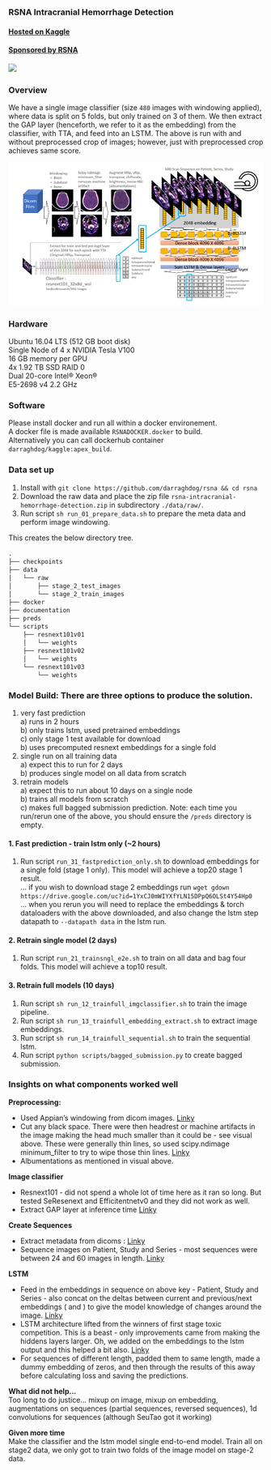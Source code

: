### RSNA Intracranial Hemorrhage Detection
  
#### [Hosted on Kaggle](https://www.kaggle.com/c/rsna-intracranial-hemorrhage-detection/overview)  
#### [Sponsored by RSNA](https://www.rsna.org/)   
   
![](https://media.giphy.com/media/WR38jS4CtKttHd7oTU/giphy.gif) 

### Overview    
 
We have a single image classifier (size `480` images with windowing applied), where data is split on 5 folds, but only trained on 3 of them. We then extract the GAP layer (henceforth, we refer to it as the embedding) from the classifier, with TTA, and feed into an LSTM. The above is run with and without preprocessed crop of images; however, just with preprocessed crop achieves same score.

![Alt text](documentation/rsna_nobrainer.png?raw=true "Title")

### Hardware  
    
Ubuntu 16.04 LTS (512 GB boot disk)  
Single Node of 4 x NVIDIA Tesla V100  
16 GB memory per GPU  
4x 1.92 TB SSD RAID 0  
Dual 20-core Intel® Xeon®  
E5-2698 v4 2.2 GHz  

### Software   
Please install docker and run all within a docker environement.   
A docker file is made available `RSNADOCKER.docker` to build.   
Alternatively you can call dockerhub container `darraghdog/kaggle:apex_build`.

### Data set up  
   
1.  Install with `git clone https://github.com/darraghdog/rsna && cd rsna`
2.  Download the raw data and place the zip file `rsna-intracranial-hemorrhage-detection.zip` in subdirectory `./data/raw/`.
3.  Run script `sh run_01_prepare_data.sh` to prepare the meta data and perform image windowing.

This creates the below directory tree.
```
.
├── checkpoints
├── data
│   └── raw
│       ├── stage_2_test_images
│       └── stage_2_train_images
├── docker
├── documentation
├── preds
└── scripts
    ├── resnext101v01
    │   └── weights
    ├── resnext101v02
    │   └── weights
    └── resnext101v03
        └── weights
```
   
### Model Build: There are three options to produce the solution.  
1) very fast prediction   
    a) runs in 2 hours   
    b) only trains lstm, used pretrained embeddings   
    c) only stage 1 test available for download   
    b) uses precomputed resnext embeddings for a single fold    
2) single run on all training data  
    a) expect this to run for 2 days    
    b) produces single model on all data from scratch       
3) retrain models   
    a) expect this to run about 10 days on a single node   
    b) trains all models from scratch   
    c) makes full bagged submission prediction.
Note: each time you run/rerun one of the above, you should ensure the `/preds` directory is empty.

#### 1. Fast prediction - train lstm only (~2 hours)   

1.  Run script `run_31_fastprediction_only.sh` to download embeddings for a single fold (stage 1 only). This model will achieve a top20 stage 1 result.     
           ... if you wish to download stage 2 embeddings run `wget gdown https://drive.google.com/uc?id=1YxCJ0mWIYXfYLN15DPpQ6OLSt4Y54Hp0`       
           ... when you rerun you will need to replace the embeddings & torch dataloaders with the above downloaded, and also change the lstm step datapath to `--datapath data` in the lstm run.      
   
#### 2. Retrain single model (2 days)   
    
1.  Run script `run_21_trainsngl_e2e.sh` to train on all data and bag four folds. This model will achieve a top10 result.    

#### 3. Retrain full models (10 days)    
     
1.  Run script `sh run_12_trainfull_imgclassifier.sh` to train the image pipeline.
2.  Run script `sh run_13_trainfull_embedding_extract.sh` to extract image embeddings.
3.  Run script `sh run_14_trainfull_sequential.sh` to train the sequential lstm.
4.  Run script `python scripts/bagged_submission.py` to create bagged submission.

### Insights on what components worked well   

**Preprocessing:**
- Used Appian’s windowing from dicom images. [Linky](https://github.com/darraghdog/rsna/blob/master/eda/window_v1_test.py#L66)
- Cut any black space. There were then headrest or machine artifacts in the image making the head much smaller than it could be - see visual above. These were generally thin lines, so used scipy.ndimage minimum_filter to try to wipe those thin lines. [Linky](https://github.com/darraghdog/rsna/blob/a97018a7b7ec920425189c7e37c1128dd9cb0158/scripts/resnext101v12/trainorig.py#L159)
- Albumentations as mentioned in visual above. 

**Image classifier**
- Resnext101 - did not spend a whole lot of time here as it ran so long. But tested SeResenext and Efficitentnetv0 and they did not work as well. 
- Extract GAP layer at inference time  [Linky](https://github.com/darraghdog/rsna/blob/a97018a7b7ec920425189c7e37c1128dd9cb0158/scripts/resnext101v12/trainorig.py#L387) 

**Create Sequences**
- Extract metadata from dicoms :  [Linky](https://github.com/darraghdog/rsna/blob/master/eda/meta_eda_v1.py) 
- Sequence images on Patient, Study and Series - most sequences were between 24 and 60 images in length.  [Linky](https://github.com/darraghdog/rsna/blob/a97018a7b7ec920425189c7e37c1128dd9cb0158/scripts/resnext101v12/trainlstmdeltasum.py#L200) 

**LSTM**
- Feed in the embeddings in sequence on above key - Patient, Study and Series - also concat on the deltas between current and previous/next embeddings (<current-previous embedding> and <current-next embedding>) to give the model knowledge of changes around the image.  [Linky](https://github.com/darraghdog/rsna/blob/a97018a7b7ec920425189c7e37c1128dd9cb0158/scripts/resnext101v12/trainlstmdeltasum.py#L133) 
- LSTM architecture lifted from the winners of first stage toxic competition. This is a beast - only improvements came from making the hiddens layers larger. Oh, we added on the embeddings to the lstm output and this helped a bit also.  [Linky](https://github.com/darraghdog/rsna/blob/a97018a7b7ec920425189c7e37c1128dd9cb0158/scripts/resnext101v12/trainlstmdeltasum.py#L352) 
- For sequences of different length, padded them to same length, made a dummy embedding of zeros, and then through the results of this away before calculating loss and saving the predictions.  

**What did not help...**  
Too long to do justice... mixup on image, mixup on embedding, augmentations on sequences (partial sequences, reversed sequences), 1d convolutions for sequences (although SeuTao got it working)

**Given more time**  
Make the classifier and the lstm model single end-to-end model. 
Train all on stage2 data, we only got to train two folds of the image model on stage-2 data.
   
